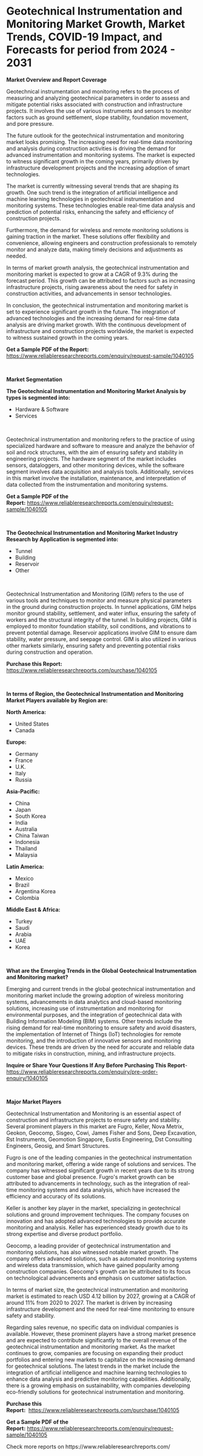 <p><h1>Geotechnical Instrumentation and Monitoring Market Growth, Market Trends, COVID-19 Impact, and Forecasts for period from 2024 - 2031</h1></p><p><strong>Market Overview and Report Coverage</strong></p>
<p><p>Geotechnical instrumentation and monitoring refers to the process of measuring and analyzing geotechnical parameters in order to assess and mitigate potential risks associated with construction and infrastructure projects. It involves the use of various instruments and sensors to monitor factors such as ground settlement, slope stability, foundation movement, and pore pressure.</p><p>The future outlook for the geotechnical instrumentation and monitoring market looks promising. The increasing need for real-time data monitoring and analysis during construction activities is driving the demand for advanced instrumentation and monitoring systems. The market is expected to witness significant growth in the coming years, primarily driven by infrastructure development projects and the increasing adoption of smart technologies.</p><p>The market is currently witnessing several trends that are shaping its growth. One such trend is the integration of artificial intelligence and machine learning technologies in geotechnical instrumentation and monitoring systems. These technologies enable real-time data analysis and prediction of potential risks, enhancing the safety and efficiency of construction projects.</p><p>Furthermore, the demand for wireless and remote monitoring solutions is gaining traction in the market. These solutions offer flexibility and convenience, allowing engineers and construction professionals to remotely monitor and analyze data, making timely decisions and adjustments as needed.</p><p>In terms of market growth analysis, the geotechnical instrumentation and monitoring market is expected to grow at a CAGR of 9.3% during the forecast period. This growth can be attributed to factors such as increasing infrastructure projects, rising awareness about the need for safety in construction activities, and advancements in sensor technologies.</p><p>In conclusion, the geotechnical instrumentation and monitoring market is set to experience significant growth in the future. The integration of advanced technologies and the increasing demand for real-time data analysis are driving market growth. With the continuous development of infrastructure and construction projects worldwide, the market is expected to witness sustained growth in the coming years.</p></p>
<p><strong>Get a Sample PDF of the Report:</strong> <a href="https://www.reliableresearchreports.com/enquiry/request-sample/1040105">https://www.reliableresearchreports.com/enquiry/request-sample/1040105</a></p>
<p>&nbsp;</p>
<p><strong>Market Segmentation</strong></p>
<p><strong>The Geotechnical Instrumentation and Monitoring Market Analysis by types is segmented into:</strong></p>
<p><ul><li>Hardware & Software</li><li>Services</li></ul></p>
<p>&nbsp;</p>
<p><p>Geotechnical instrumentation and monitoring refers to the practice of using specialized hardware and software to measure and analyze the behavior of soil and rock structures, with the aim of ensuring safety and stability in engineering projects. The hardware segment of the market includes sensors, dataloggers, and other monitoring devices, while the software segment involves data acquisition and analysis tools. Additionally, services in this market involve the installation, maintenance, and interpretation of data collected from the instrumentation and monitoring systems.</p></p>
<p><strong>Get a Sample PDF of the Report:</strong>&nbsp;<a href="https://www.reliableresearchreports.com/enquiry/request-sample/1040105">https://www.reliableresearchreports.com/enquiry/request-sample/1040105</a></p>
<p>&nbsp;</p>
<p><strong>The Geotechnical Instrumentation and Monitoring Market Industry Research by Application is segmented into:</strong></p>
<p><ul><li>Tunnel</li><li>Building</li><li>Reservoir</li><li>Other</li></ul></p>
<p>&nbsp;</p>
<p><p>Geotechnical Instrumentation and Monitoring (GIM) refers to the use of various tools and techniques to monitor and measure physical parameters in the ground during construction projects. In tunnel applications, GIM helps monitor ground stability, settlement, and water influx, ensuring the safety of workers and the structural integrity of the tunnel. In building projects, GIM is employed to monitor foundation stability, soil conditions, and vibrations to prevent potential damage. Reservoir applications involve GIM to ensure dam stability, water pressure, and seepage control. GIM is also utilized in various other markets similarly, ensuring safety and preventing potential risks during construction and operation.</p></p>
<p><strong>Purchase this Report:</strong>&nbsp; <a href="https://www.reliableresearchreports.com/purchase/1040105">https://www.reliableresearchreports.com/purchase/1040105</a></p>
<p>&nbsp;</p>
<p><strong>In terms of Region, the Geotechnical Instrumentation and Monitoring Market Players available by Region are:</strong></p>
<p>
    <p> <strong> North America: </strong>
        <ul>
            <li>United States</li>
            <li>Canada</li>
        </ul>
        </p> 
    <p> <strong> Europe: </strong>
        <ul>
            <li>Germany</li>
            <li>France</li>
            <li>U.K.</li>
            <li>Italy</li>
            <li>Russia</li>
        </ul>
        </p> 
    <p> <strong> Asia-Pacific: </strong>
        <ul>
            <li>China</li>
            <li>Japan</li>
            <li>South Korea</li>
            <li>India</li>
            <li>Australia</li>
            <li>China Taiwan</li>
            <li>Indonesia</li>
            <li>Thailand</li>
            <li>Malaysia</li>
        </ul>
        </p> 
    <p> <strong> Latin America: </strong>
        <ul>
            <li>Mexico</li>
            <li>Brazil</li>
            <li>Argentina Korea</li>
            <li>Colombia</li>
        </ul>
        </p> 
    <p> <strong> Middle East & Africa: </strong>
        <ul>
            <li>Turkey</li>
            <li>Saudi</li>
            <li>Arabia</li>
            <li>UAE</li>
            <li>Korea</li>
        </ul>
    </p>
    </p>
<p>&nbsp;</p>
<p><strong>What are the Emerging Trends in the Global Geotechnical Instrumentation and Monitoring market?</strong></p>
<p><p>Emerging and current trends in the global geotechnical instrumentation and monitoring market include the growing adoption of wireless monitoring systems, advancements in data analytics and cloud-based monitoring solutions, increasing use of instrumentation and monitoring for environmental purposes, and the integration of geotechnical data with Building Information Modeling (BIM) systems. Other trends include the rising demand for real-time monitoring to ensure safety and avoid disasters, the implementation of Internet of Things (IoT) technologies for remote monitoring, and the introduction of innovative sensors and monitoring devices. These trends are driven by the need for accurate and reliable data to mitigate risks in construction, mining, and infrastructure projects.</p></p>
<p><strong>Inquire or Share Your Questions If Any Before Purchasing This Report</strong>- <a href="https://www.reliableresearchreports.com/enquiry/pre-order-enquiry/1040105">https://www.reliableresearchreports.com/enquiry/pre-order-enquiry/1040105</a></p>
<p>&nbsp;</p>
<p><strong>Major Market Players</strong></p>
<p><p>Geotechnical Instrumentation and Monitoring is an essential aspect of construction and infrastructure projects to ensure safety and stability. Several prominent players in this market are Fugro, Keller, Nova Metrix, Geokon, Geocomp, Sisgeo, Cowi, James Fisher and Sons, Deep Excavation, Rst Instruments, Geomotion Singapore, Eustis Engineering, Dst Consulting Engineers, Geosig, and Smart Structures. </p><p>Fugro is one of the leading companies in the geotechnical instrumentation and monitoring market, offering a wide range of solutions and services. The company has witnessed significant growth in recent years due to its strong customer base and global presence. Fugro's market growth can be attributed to advancements in technology, such as the integration of real-time monitoring systems and data analysis, which have increased the efficiency and accuracy of its solutions.</p><p>Keller is another key player in the market, specializing in geotechnical solutions and ground improvement techniques. The company focuses on innovation and has adopted advanced technologies to provide accurate monitoring and analysis. Keller has experienced steady growth due to its strong expertise and diverse product portfolio.</p><p>Geocomp, a leading provider of geotechnical instrumentation and monitoring solutions, has also witnessed notable market growth. The company offers advanced solutions, such as automated monitoring systems and wireless data transmission, which have gained popularity among construction companies. Geocomp's growth can be attributed to its focus on technological advancements and emphasis on customer satisfaction.</p><p>In terms of market size, the geotechnical instrumentation and monitoring market is estimated to reach USD 4.12 billion by 2027, growing at a CAGR of around 11% from 2020 to 2027. The market is driven by increasing infrastructure development and the need for real-time monitoring to ensure safety and stability.</p><p>Regarding sales revenue, no specific data on individual companies is available. However, these prominent players have a strong market presence and are expected to contribute significantly to the overall revenue of the geotechnical instrumentation and monitoring market. As the market continues to grow, companies are focusing on expanding their product portfolios and entering new markets to capitalize on the increasing demand for geotechnical solutions. The latest trends in the market include the integration of artificial intelligence and machine learning technologies to enhance data analysis and predictive monitoring capabilities. Additionally, there is a growing emphasis on sustainability, with companies developing eco-friendly solutions for geotechnical instrumentation and monitoring.</p></p>
<p><strong>Purchase this Report:</strong>&nbsp;&nbsp;<a href="https://www.reliableresearchreports.com/purchase/1040105">https://www.reliableresearchreports.com/purchase/1040105</a></p>
<p></p>
<p><strong>Get a Sample PDF of the Report:</strong>&nbsp;<a href="https://www.reliableresearchreports.com/enquiry/request-sample/1040105">https://www.reliableresearchreports.com/enquiry/request-sample/1040105</a></p>
<p>Check more reports on https://www.reliableresearchreports.com/</p>